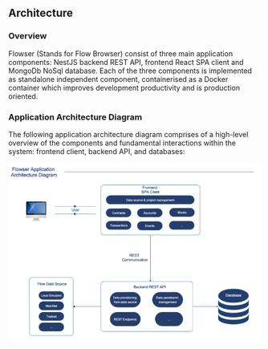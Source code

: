 ## Architecture

### Overview

Flowser (Stands for Flow Browser) consist of three main application components: NestJS backend REST API,  frontend React SPA client and MongoDb NoSql database. Each of the three components is implemented as standalone independent component, containerised as a Docker container which improves development productivity and is production oriented. 


### Application Architecture Diagram
The following application architecture diagram comprises of a high-level overview of the components and fundamental interactions within the system: frontend client, backend API, and databases:


![Application Architecture Diagram](application-architecture-diagram.png)
